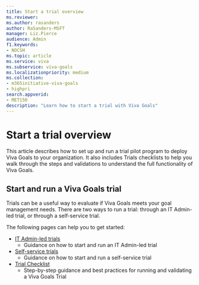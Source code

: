 ```yaml
---
title: Start a trial overview
ms.reviewer: 
ms.author: rasanders
author: RaSanders-MSFT
manager: Liz.Pierce
audience: Admin
f1.keywords:
- NOCSH
ms.topic: article
ms.service: viva
ms.subservice: viva-goals
ms.localizationpriority: medium
ms.collection:  
- m365initiative-viva-goals
- highpri  
search.appverid:
- MET150
description: "Learn how to start a trial with Viva Goals"
---
```


# Start a trial overview

This article describes how to set up and run a trial pilot program to deploy Viva Goals to your organization. It also includes Trials checklists to help you walk through the steps and validations to understand the full functionality of Viva Goals.  

## Start and run a Viva Goals trial

Trials can be a useful way to evaluate if Viva Goals meets your goal management needs. There are two ways to run a trial: through an IT Admin-led trial, or through a self-service trial.   

The following pages can help you to get started:

- [IT Admin-led trials](it-admin-trials.md)
    - Guidance on how to start and run an IT Admin-led trial 
- [Self-service trials](self-service-trials.md)
    - Guidance on how to start and run a self-service trial 
- [Trial Checklist](trials-checklist.md)
    - Step-by-step guidance and best practices for running and validating a Viva Goals Trial  